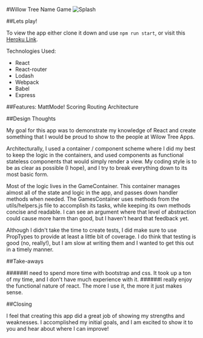 #Willow Tree Name Game
![Splash](http://i.imgur.com/tZs9pG1.png)

##Lets play!

To view the app either clone it down and use `npm run start`, or visit this [Heroku Link](http://willow-tree-name-game-jc.herokuapp.com/#/).

Technologies Used:
 * React
 * React-router
 * Lodash
 * Webpack
 * Babel
 * Express

##Features:
	MattMode!
	Scoring
	Routing
	Architecture


##Design Thoughts

My goal for this app was to demonstrate my knowledge of React and create something that I would be proud to show to the people at Wilow Tree Apps.

Architecturally, I used a container / component scheme where I did my best to keep the logic in the containers, and used components as functional stateless components that would simply render a view. My coding style is to be as clear as possible (I hope), and I try to break everything down to its most basic form. 

Most of the logic lives in the GameContainer. This container manages almost all of the state and logic in the app, and passes down handler methods when needed. The GamesContainer uses methods from the utils/helpers.js file to accomplish its tasks, while keeping its own methods concise and readable. I can see an argument where that level of abstraction could cause more harm than good, but I haven't heard that feedback yet.

Although I didn't take the time to create tests, I did make sure to use PropTypes to provide at least a little bit of coverage. I do think that testing is good (no, really!), but I am slow at writing them and I wanted to get this out in a timely manner.

##Take-aways

######I need to spend more time with bootstrap and css. 
	It took up a ton of my time, and I don't have much experience with it.
######I really enjoy the functional nature of react. The more I use it, the more it just makes sense.

##Closing

I feel that creating this app did a great job of showing my strengths and weaknesses. I accomplished my initial goals, and I am excited to show it to you and hear about where I can improve!